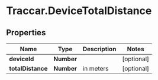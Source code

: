 # Traccar.DeviceTotalDistance

## Properties
Name | Type | Description | Notes
------------ | ------------- | ------------- | -------------
**deviceId** | **Number** |  | [optional] 
**totalDistance** | **Number** | in meters | [optional] 


